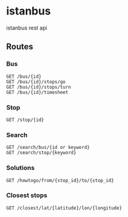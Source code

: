 istanbus
========
istanbus rest api

Routes
-----

### Bus

```
GET /bus/{id}
GET /bus/{id}/stops/go
GET /bus/{id}/stops/turn
GET /bus/{id}/timesheet
```

### Stop

```
GET /stop/{id}
```


### Search

```
GET /search/bus/{id or keyword}
GET /search/stop/{keyword}
```


### Solutions
```
GET /howtogo/from/{stop_id}/to/{stop_id}
```


### Closest stops
```
GET /closest/lat/{latitude}/lon/{longitude}
```
